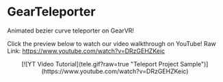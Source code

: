 # GearTeleporter
Animated bezier curve teleporter on GearVR!

 Click the preview below to watch our video walkthrough on YouTube! Raw Link: https://www.youtube.com/watch?v=DRzGEHZKeic
 
<div style='text-align:center'>
[![YT Video Tutorial](tele.gif?raw=true "Teleport Project Sample")](https://www.youtube.com/watch?v=DRzGEHZKeic)
</div>

